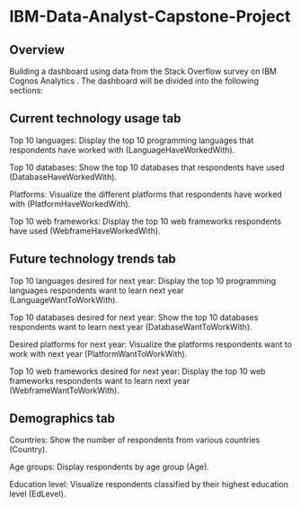 # IBM-Data-Analyst-Capstone-Project

## Overview
Building a dashboard using data from the Stack Overflow survey on IBM Cognos Analytics . The dashboard will be divided into the following sections:
## Current technology usage tab
Top 10 languages: Display the top 10 programming languages that respondents have worked with (LanguageHaveWorkedWith).

Top 10 databases: Show the top 10 databases that respondents have used (DatabaseHaveWorkedWith).

Platforms: Visualize the different platforms that respondents have worked with (PlatformHaveWorkedWith).

Top 10 web frameworks: Display the top 10 web frameworks respondents have used (WebframeHaveWorkedWith).

## Future technology trends tab
Top 10 languages desired for next year: Display the top 10 programming languages respondents want to learn next year (LanguageWantToWorkWith).

Top 10 databases desired for next year: Show the top 10 databases respondents want to learn next year (DatabaseWantToWorkWith).

Desired platforms for next year: Visualize the platforms respondents want to work with next year (PlatformWantToWorkWith).

Top 10 web frameworks desired for next year: Display the top 10 web frameworks respondents want to learn next year (WebframeWantToWorkWith).

## Demographics tab
Countries: Show the number of respondents from various countries (Country).

Age groups: Display respondents by age group (Age).

Education level: Visualize respondents classified by their highest education level (EdLevel).


